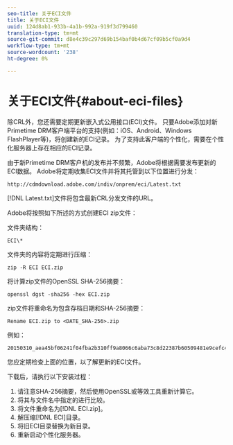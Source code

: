 ```yaml
---
seo-title: 关于ECI文件
title: 关于ECI文件
uuid: 124d8ab1-933b-4a1b-992a-919f3d799460
translation-type: tm+mt
source-git-commit: d8e4c39c297d69b154baf0b4d67cf09b5cf0a9d4
workflow-type: tm+mt
source-wordcount: '238'
ht-degree: 0%

---
```



# 关于ECI文件{#about-eci-files}

除CRL外，您还需要定期更新嵌入式公用接口(ECI)文件。 只要Adobe添加对新Primetime DRM客户端平台的支持(例如：iOS、Android、Windows FlashPlayer等)，将创建新的ECI记录。 为了支持此客户端的个性化，需要在个性化服务器上存在相应的ECI记录。

由于新Primetime DRM客户机的发布并不频繁，Adobe将根据需要发布更新的ECI数据。 Adobe将定期收集ECI文件并将其托管到以下位置进行分发：

```
http://cdmdownload.adobe.com/indiv/onprem/eci/Latest.txt
```

[!DNL Latest.txt]文件将包含最新CRL分发文件的URL。

Adobe将按照如下所述的方式创建ECI zip文件：

文件夹结构：

```
ECI\*
```

文件夹的内容将定期进行压缩：

```
zip -R ECI ECI.zip
```

将计算zip文件的OpenSSL SHA-256摘要：

```
openssl dgst -sha256 -hex ECI.zip
```

zip文件将重命名为包含存档日期和SHA-256摘要：

```
Rename ECI.zip to <DATE_SHA-256>.zip
```

例如：

```
20150310_aea45bf06241f04fba2b310ff9a8066c6aba73c8d22387b60509481e9cefc43e.zip
```

您应定期检查上面的位置，以了解更新的ECI文件。

下载后，请执行以下安装过程：

1. 请注意SHA-256摘要，然后使用OpenSSL或等效工具重新计算它。
1. 将其与文件名中指定的进行比较。
1. 将文件重命名为[!DNL ECI.zip]。
1. 解压缩[!DNL ECI]目录。
1. 将旧ECI目录替换为新目录。
1. 重新启动个性化服务器。

